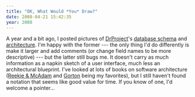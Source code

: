 ```yaml
---
title: "OK, What Would *You* Draw?"
date: 2008-04-21 15:42:35
year: 2008
---
```

A year and a bit ago, I posted pictures of <a href="http://www.drproject.org">DrProject</a>'s <a href="http://pyre.third-bit.com/blog/archives/741.html">database schema</a> and <a href="http://pyre.third-bit.com/blog/archives/830.html">architecture</a>. I'm happy with the former --- the only thing I'd do differently is make it larger and add comments (or change field names to be more descriptive) --- but the latter still bugs me.  It doesn't carry as much information as a napkin sketch of a user interface, much less an architectural blueprint.  I've looked at lots of books on software architecture (<a href="http://www.amazon.com/Software-Architecture-Primer-John-Reekie/dp/0646458418">Reekie &amp; McAdam</a> and <a href="http://www.amazon.com/Essential-Software-Architecture-Ian-Gorton/dp/3540287132">Gorton</a> being my favorites), but I still haven't found a notation that seems like good value for time.  If you know of one, I'd welcome a pointer...
